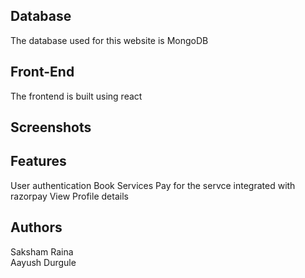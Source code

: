 ## Database
The database used for this website is MongoDB
## Front-End
The frontend is built using react
## Screenshots
## Features
User authentication
Book Services
Pay for the servce integrated with razorpay
View Profile details
## Authors
Saksham Raina<br>
Aayush Durgule


